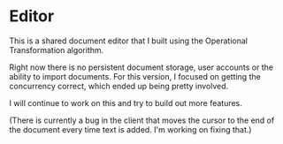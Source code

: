 # Editor

This is a shared document editor that I built using the Operational Transformation algorithm. 

Right now there is no persistent document storage, user accounts or the ability to import documents. For this version, I focused on getting the concurrency correct, which ended up being pretty involved.

I will continue to work on this and try to build out more features.

(There is currently a bug in the client that moves the cursor to the end of the document every time text is added. I'm working on fixing that.)
